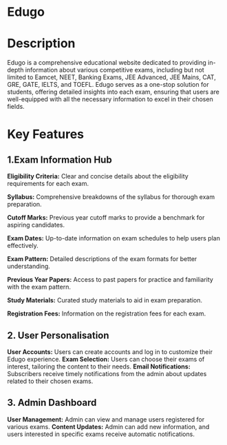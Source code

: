 # Edugo

# Description 

Edugo is a comprehensive educational website dedicated to providing in-depth information about various competitive exams, including but not limited to Eamcet, NEET, Banking Exams, JEE Advanced, JEE Mains, CAT, GRE, GATE, IELTS, and TOEFL. Edugo serves as a one-stop solution for students, offering detailed insights into each exam, ensuring that users are well-equipped with all the necessary information to excel in their chosen fields.

# Key Features

## 1.Exam Information Hub 
**Eligibility Criteria:** Clear and concise details about the eligibility requirements for each exam.

**Syllabus:** Comprehensive breakdowns of the syllabus for thorough exam preparation.

**Cutoff Marks:** Previous year cutoff marks to provide a benchmark for aspiring candidates.

**Exam Dates:** Up-to-date information on exam schedules to help users plan effectively.

**Exam Pattern:** Detailed descriptions of the exam formats for better understanding.

**Previous Year Papers:** Access to past papers for practice and familiarity with the exam pattern.

**Study Materials:** Curated study materials to aid in exam preparation.

**Registration Fees:** Information on the registration fees for each exam.

## 2. User Personalisation 
**User Accounts:** Users can create accounts and log in to customize their Edugo experience.
**Exam Selection:** Users can choose their exams of interest, tailoring the content to their needs.
**Email Notifications:** Subscribers receive timely notifications from the admin about updates related to their chosen exams.

## 3. Admin Dashboard
**User Management:** Admin can view and manage users registered for various exams.
**Content Updates:** Admin can add new information, and users interested in specific exams receive automatic notifications.
